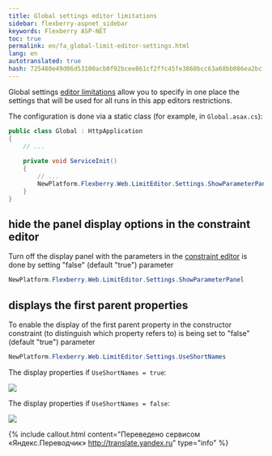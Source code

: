 ```yaml
--- 
title: Global settings editor limitations 
sidebar: flexberry-aspnet_sidebar 
keywords: Flexberry ASP-NET 
toc: true 
permalink: en/fa_global-limit-editor-settings.html 
lang: en 
autotranslated: true 
hash: 725480e49d06d53100acb0f92bcee861cf2ffc45fe3868bcc63a68bb086ea2bc 
--- 
```


Global settings [editor limitations](fa_advanced-limit-editor.html) allow you to specify in one place the settings that will be used for all runs in this app editors restrictions. 

The configuration is done via a static class (for example, in `Global.asax.cs`): 

```csharp
public class Global : HttpApplication
{
	// ... 
	
	private void ServiceInit()
	{
		// ... 
		NewPlatform.Flexberry.Web.LimitEditor.Settings.ShowParameterPanel = true;
	}
}
``` 

## hide the panel display options in the constraint editor 

Turn off the display panel with the parameters in the [constraint editor](fa_advanced-limit-editor.html) is done by setting "false" (default "true") parameter 

```csharp
NewPlatform.Flexberry.Web.LimitEditor.Settings.ShowParameterPanel
``` 

## displays the first parent properties 

To enable the display of the first parent property in the constructor constraint (to distinguish which property refers to) is being set to "false" (default "true") parameter 

```csharp
NewPlatform.Flexberry.Web.LimitEditor.Settings.UseShortNames
``` 

The display properties if `UseShortNames = true`: 

![](/images/pages/products/flexberry-aspnet/controls/limit-editor/use-short-names.png) 

The display properties if `UseShortNames = false`: 

![](/images/pages/products/flexberry-aspnet/controls/limit-editor/not-use-short-names.png) 



{% include callout.html content="Переведено сервисом «Яндекс.Переводчик» <http://translate.yandex.ru>" type="info" %}